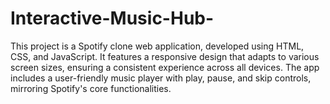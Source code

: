 # Interactive-Music-Hub-
This project is a Spotify clone web application, developed using HTML, CSS, and JavaScript. It features a responsive design that adapts to various screen sizes, ensuring a consistent experience across all devices. The app includes a user-friendly music player with play, pause, and skip controls, mirroring Spotify's core functionalities.
